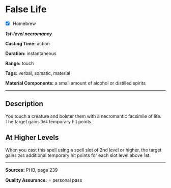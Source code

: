 # False Life

- [x] Homebrew

***1st-level necromancy***

**Casting Time:** action

**Duration:** instantaneous

**Range:** touch

**Tags:** verbal, somatic, material

**Material Components:** a small amount of alcohol or distilled spirits

---

## Description
You touch a creature and bolster them with a necromantic facsimile of life.
The target gains `3d4` temporary hit points.

## At Higher Levels
When you cast this spell using a spell slot of 2nd level or higher, the target gains `2d4` additional temporary hit points for each slot level above 1st.

---

**Sources:** PHB, page 239

**Quality Assurance:** :star: personal pass

